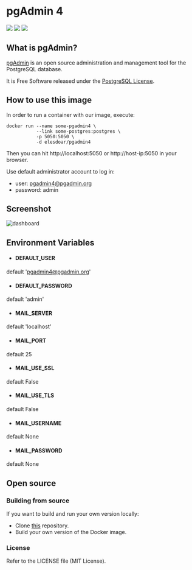 # pgAdmin 4

[![](https://img.shields.io/docker/pulls/elesdoar/pgadmin4.svg)](https://hub.docker.com/r/elesdoar/pgadmin4 "Click to view the image on Docker Hub") [![](https://images.microbadger.com/badges/image/elesdoar/pgadmin4.svg)](http://microbadger.com/images/elesdoar/pgadmin4 "Download size and number of layers") [![](https://images.microbadger.com/badges/license/elesdoar/pgadmin4.svg)](https://www.pgadmin.org/licence.php "Click to view the license for this image")

## What is pgAdmin?

[pgAdmin](https://www.pgadmin.org) is an open source administration and management tool for the PostgreSQL database.

It is Free Software released under the [PostgreSQL License](https://www.pgadmin.org/licence.php).

## How to use this image

In order to run a container with our image, execute:

```
docker run --name some-pgadmin4 \
           --link some-postgres:postgres \
           -p 5050:5050 \
           -d elesdoar/pgadmin4
```

Then you can hit http://localhost:5050 or http://host-ip:5050 in your browser.

Use default administrator account to log in:

- user: pgadmin4@pgadmin.org
- password: admin

## Screenshot

![dashboard](https://www.pgadmin.org/static/img/screenshots/pgadmin4-dashboard.png "Server dashboard")

## Environment Variables

- #### DEFAULT_USER
default 'pgadmin4@pgadmin.org'

- #### DEFAULT_PASSWORD
default 'admin'

- #### MAIL_SERVER
default 'localhost'

- #### MAIL_PORT
default 25

- #### MAIL_USE_SSL
default False

- #### MAIL_USE_TLS
default False

- #### MAIL_USERNAME
default None

- #### MAIL_PASSWORD
default None

## Open source

### Building from source

If you want to build and run your own version locally:

- Clone [this](https://github.com/elesdoar/dockercloud-pgAdmin4) repository.
- Build your own version of the Docker image.

### License

Refer to the LICENSE file (MIT License).

